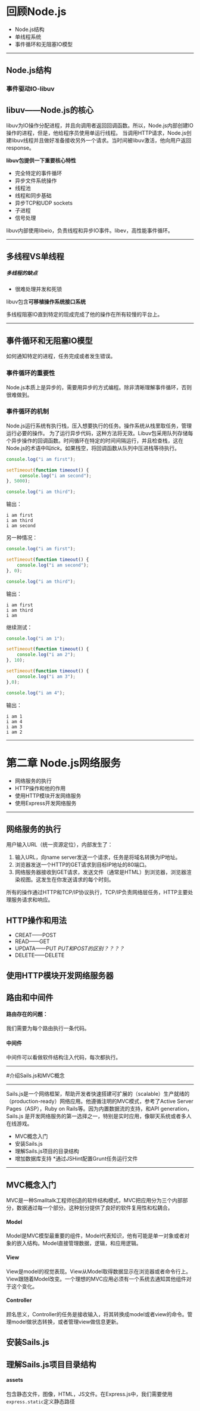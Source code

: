# 回顾Node.js

* Node.js结构
* 单线程系统
* 事件循环和无阻塞IO模型
***

## Node.js结构
### 事件驱动IO-libuv

## libuv——Node.js的核心
libuv为IO操作分配进程，并且向调用者返回回调函数。所以，Node.js内部创建IO操作的进程，但是，他给程序员使用单运行线程。
当调用HTTP请求，Node.js创建libuv线程并且做好准备接收另外一个请求。当时间被libuv激活，他向用户返回response。

**libuv包提供一下重要核心特性**
* 完全特定的事件循环
* 异步文件系统操作
* 线程池
* 线程和同步基础
* 异步TCP和UDP sockets
* 子进程
* 信号处理

libuv内部使用libeio，负责线程和异步IO事件。libev，高性能事件循环。

***

## 多线程VS单线程

##### 多线程的缺点
* 很难处理并发和死锁

libuv包含**可移植操作系统接口系统**

多线程阻塞IO直到特定的现成完成了他的操作在所有较慢的平台上。

***

## 事件循环和无阻塞IO模型
如何通知特定的进程，任务完成或者发生错误。

### 事件循环的重要性
Node.js本质上是异步的，需要用异步的方式编程。除非清晰理解事件循环，否则很难做到。

### 事件循环的机制
Node.js运行系统有执行栈，压入想要执行的任务。操作系统从栈里取任务，管理运行必要的操作。
为了运行异步代码，这种方法将无效。Libuv包采用队列存储每个异步操作的回调函数。时间循环在特定的时间间隔运行，并且检查栈，这在Node.js的术语中叫*tick*。如果栈空，将回调函数从队列中压进栈等待执行。

```javascript
console.log("i am first");

setTimeout(function timeout() {
     console.log("i am second");
}, 5000);

console.log("i am third");
```
输出：
```
i am first
i am third
i am second
```
另一种情况：
```javascript
console.log("i am first");

setTimeout(function timeout() {
 	console.log("i am second");
}, 0);

console.log("i am third");
```
输出：
```
i am first
i am third
i am
```
继续测试：
```javascript
console.log("i am 1");

setTimeout(function timeout() {
 	console.log("i am 2");
}, 10);

setTimeout(function timeout() {
 	console.log("i am 3");
},0);

console.log("i am 4");
```
输出：
```
i am 1
i am 4
i am 3
i am 2
```

***

# 第二章 Node.js网络服务

* 网络服务的执行
* HTTP操作和他的作用
* 使用HTTP模块开发网络服务
* 使用Express开发网络服务
***

## 网络服务的执行

用户输入URL（统一资源定位），内部发生了：
1. 输入URL，向name server发送一个请求，任务是将域名转换为IP地址。
2. 浏览器发送一个HTTP的GET请求到目标IP地址的80端口。
3. 网络服务器接收到GET请求，发送文件（通常是HTML）到浏览器，浏览器渲染视图。这发生在你发送请求的每个时刻。

所有的操作通过HTTP和TCP/IP协议执行，TCP/IP负责网络层任务，HTTP主要处理服务请求和响应。

## HTTP操作和用法

* CREAT——POST
* READ——GET
* UPDATA——PUT     *PUT和POST的区别？？？？*
* DELETE——DELETE

## 使用HTTP模块开发网络服务器

## 路由和中间件

#### 路由存在的问题：
我们需要为每个路由执行一条代码。

#### 中间件
中间件可以看做软件结构注入代码，每次都执行。

***

#介绍Sails.js和MVC概念
***
Sails.js是一个网络框架，帮助开发者快速搭建可扩展的（scalable）生产就绪的（production-ready）网络应用。他遵循注明的MVC模式，参考了Active Server Pages（ASP），Ruby on Rails等。因为内置数据流的支持，和API generation，Sails.js 是开发网络服务的第一选择之一，特别是实时应用，像聊天系统或者多人在线游戏。

* MVC概念入门
* 安装Sails.js
* 理解Sails.js项目的目录结构
* 增加数据库支持
*通过JSHint配置Grunt任务运行文件 
***

## MVC概念入门
MVC是一种Smalltalk工程师创造的软件结构模式，MVC把应用分为三个内部部分，数据通过每一个部分。这种划分提供了良好的软件复用性和松耦合。

#### Model
Model是MVC模型最重要的组件，Model代表知识，他有可能是单一对象或者对象的嵌入结构。Model直接管理数据，逻辑，和应用逻辑。

#### View
View是model的视觉表现。View从Model取得数据显示在浏览器或者命令行上。View跟随着Model改变。一个理想的MVC应用必须有一个系统去通知其他组件对于这个变化。

#### Controller
顾名思义，Controller的任务是接收输入，将其转换成model或者view的命令。管理model做状态转换，或者管理view做信息更新。

## 安装Sails.js

## 理解Sails.js项目目录结构

#### assets
包含静态文件，图像，HTML，JS文件。在Express.js中，我们需要使用`express.static`定义静态路径